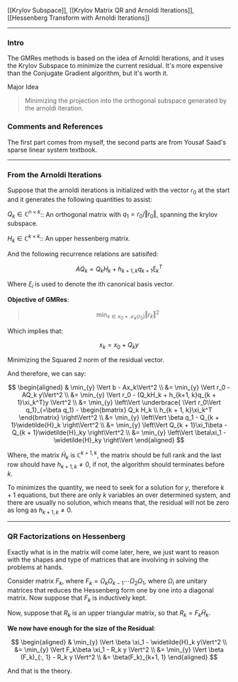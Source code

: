 [[Krylov Subspace]], [[Krylov Matrix QR and Arnoldi Iterations]], [[Hessenberg Transform with Arnoldi Iterations]]

---
### **Intro**

The GMRes methods is based on the idea of Arnoldi Iterations, and it uses the Krylov Subspace to minimize the current residual. It's more expensive than the Conjugate Gradient algorithm, but it's worth it. 

Major Idea
> Minimizing the projection into the orthogonal subspace generated by the arnoldi iteration. 

### **Comments and References**

The first part comes from myself, the second parts are from Yousaf Saad's sparse linear system textbook. 

---
### **From the Arnoldi Iterations**

Suppose that the arnoldi iterations is initialized with the vector $r_0$ at the start and it generates the following quantities to assist: 

$Q_k \in \mathbb{C}^{n\times k}$:: An orthogonal matrix with $q_1 = r_0/\Vert r_0\Vert$, spanning the krylov subspace. 

$H_k \in \mathbb{C}^{k\times k}$:: An upper hessenberg matrix. 

And the following recurrence relations are satisifed: 

$$
AQ_k = Q_k H_k + h_{k + 1, k}q_{k + 1}\xi_k^T
$$

Where $\xi_i$ is used to denote the ith canonical basis vector. 

**Objective of GMRes**: 

> $$
> \min_{x\in x_0 + \mathcal{K}_k(r_0)} \Vert r_k\Vert^2
> $$

Which implies that: 

$$
x_k = x_0 + Q_k y
$$

Minimizing the Squared 2 norm of the residual vector. 

And therefore, we can say: 

$$
\begin{aligned}
    & \min_{y} \Vert b - Ax_k\Vert^2
    \\
    &= 
    \min_{y} \Vert r_0 - AQ_k y\Vert^2
    \\
    &= 
    \min_{y} \Vert 
        r_0 - (Q_kH_k + h_{k+1, k}q_{k + 1}\xi_k^T)y
    \Vert^2
    \\
    &= 
    \min_{y} \left\Vert 
       \underbrace{ \Vert r_0\Vert q_1}_{=\beta q_1}
        - 
        \begin{bmatrix}
            Q_k H_k \\ h_{k + 1, k}\xi_k^T
        \end{bmatrix}
    \right\Vert^2
    \\
    &= 
    \min_{y}
    \left\Vert
        \beta q_1 - Q_{k + 1}\widetilde{H}_k
    \right\Vert^2
    \\
    &= 
    \min_{y}
    \left\Vert
        Q_{k + 1}\xi_1\beta - Q_{k + 1}\widetilde{H}_ky
    \right\Vert^2
    \\
    &= 
    \min_{y} \left\Vert
        \beta\xi_1 - \widetilde{H}_ky
    \right\Vert
\end{aligned}
$$

Where, the matrix $\widetilde{H}_k$ is $\mathbb{C}^{k + 1, k}$, the matrix should be full rank and the last row should have $h_{k + 1, k}\neq 0$, if not, the algorithm should terminates before $k$. 

To minimizes the quantity, we need to seek for a solution for $y$, therefore $k + 1$ equations, but there are only $k$ variables an over determined system, and there are usually no solution, which means that, the residual will not be zero as long as $h_{k + 1, k}\neq 0$. 

---
### **QR Factorizations on Hessenberg**

Exactly what is in the matrix will come later, here, we just want to reason with the shapes and type of matrices that are involving in solving the problems at hands. 

Consider matrix $F_k$, where $F_k = \Omega_k\Omega_{k -1}\cdots \Omega_2\Omega_1$, where $\Omega_i$ are unitary matrices that reduces the Hessenberg form one by one into a diagonal matrix. Now suppose that $F_k$ is inductively kept. 

Now, suppose that $R_k$ is an upper triangular matrix, so that $R_k = F_k \widetilde{H}_k$. 

**We now have enough for the size of the Residual**:

$$
\begin{aligned}
    & \min_{y} \Vert \beta \xi_1 - \widetilde{H}_k y\Vert^2
    \\
    &= \min_{y} \Vert 
        F_k\beta \xi_1 - R_k y
    \Vert^2
    \\
    &= \min_{y} \Vert 
        \beta (F_k)_{:, 1} - R_k y
    \Vert^2
    \\
    &= \beta(F_k)_{k+1, 1}
\end{aligned}
$$

And that is the theory. 


